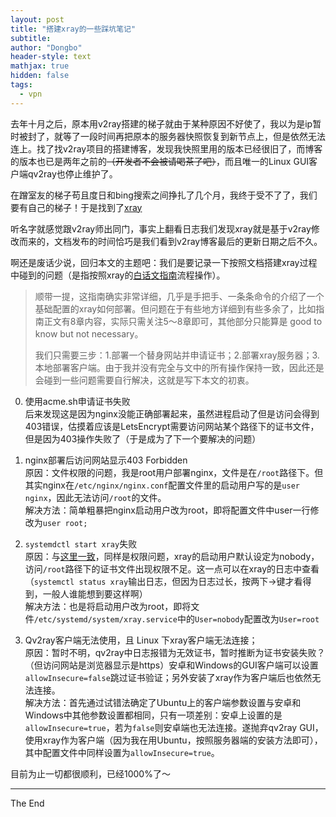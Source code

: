```yaml
---
layout: post
title: "搭建xray的一些踩坑笔记"
subtitle: 
author: "Dongbo"
header-style: text
mathjax: true
hidden: false
tags:
  - vpn
---
```


去年十月之后，原本用v2ray搭建的梯子就由于某种原因不好使了，我以为是ip暂时被封了，就等了一段时间再把原本的服务器快照恢复到新节点上，但是依然无法连上。找了找v2ray项目的搭建博客，发现我快照里用的版本已经很旧了，而博客的版本也已是两年之前的~~（开发者不会被请喝茶了吧）~~，而且唯一的Linux GUI客户端qv2ray也停止维护了。

在蹭室友的梯子苟且度日和bing搜索之间挣扎了几个月，我终于受不了了，我们要有自己的梯子！于是找到了[xray][1]

听名字就感觉跟v2ray师出同门，事实上翻看日志我们发现xray就是基于v2ray修改而来的，文档发布的时间恰巧是我们看到v2ray博客最后的更新日期之后不久。

啊还是废话少说，回归本文的主题吧：我们是要记录一下按照文档搭建xray过程中碰到的问题（是指按照xray的[白话文指南][2]流程操作）。

> 顺带一提，这指南确实非常详细，几乎是手把手、一条条命令的介绍了一个基础配置的xray如何部署。但问题在于有些地方详细到有些多余了，比如指南正文有8章内容，实际只需关注5～8章即可，其他部分只能算是 good to know but not necessary。
> 
> 我们只需要三步：1.部署一个替身网站并申请证书；2.部署xray服务器；3.本地部署客户端。由于我并没有完全与文中的所有操作保持一致，因此还是会碰到一些问题需要自行解决，这就是写下本文的初衷。

0. 使用acme.sh申请证书失败  
  后来发现这是因为nginx没能正确部署起来，虽然进程启动了但是访问会得到403错误，估摸着应该是LetsEncrypt需要访问网站某个路径下的证书文件，但是因为403操作失败了（于是成为了下一个要解决的问题）

1. nginx部署后访问网站显示403 Forbidden  
  原因：文件权限的问题，我是root用户部署nginx，文件是在`/root`路径下。但其实nginx在`/etc/nginx/nginx.conf`配置文件里的启动用户写的是`user  nginx`，因此无法访问`/root`的文件。  
  解决方法：简单粗暴把nginx启动用户改为root，即将配置文件中user一行修改为`user root;`
2. `systemdctl start xray`失败  
  原因：与[这里一致][3]，同样是权限问题，xray的启动用户默认设定为nobody，访问`/root`路径下的证书文件出现权限不足。这一点可以在xray的日志中查看（`systemctl status xray`输出日志，但因为日志过长，按两下$\rightarrow$键才看得到，一般人谁能想到要这样啊）  
  解决方法：也是将启动用户改为root，即将文件`/etc/systemd/system/xray.service`中的`User=nobody`配置改为`User=root`  
3. Qv2ray客户端无法使用，且 Linux 下xray客户端无法连接；  
  原因：暂时不明，qv2ray中日志报错为无效证书，暂时推断为证书安装失败？（但访问网站是浏览器显示是https）安卓和Windows的GUI客户端可以设置`allowInsecure=false`跳过证书验证；另外安装了xray作为客户端后也依然无法连接。  
  解决方法：首先通过试错法确定了Ubuntu上的客户端参数设置与安卓和Windows中其他参数设置都相同，只有一项差别：安卓上设置的是`allowInsecure=true`，若为`false`则安卓端也无法连接。遂抛弃qv2ray GUI，使用xray作为客户端（因为我在用Ubuntu，按照服务器端的安装方法即可），其中配置文件中同样设置为`allowInsecure=true`。

目前为止一切都很顺利，已经1000%了～


--------

The End


[1]: https://xtls.github.io/
[2]: https://xtls.github.io/document/level-0
[3]: https://github.com/XTLS/Xray-core/issues/23